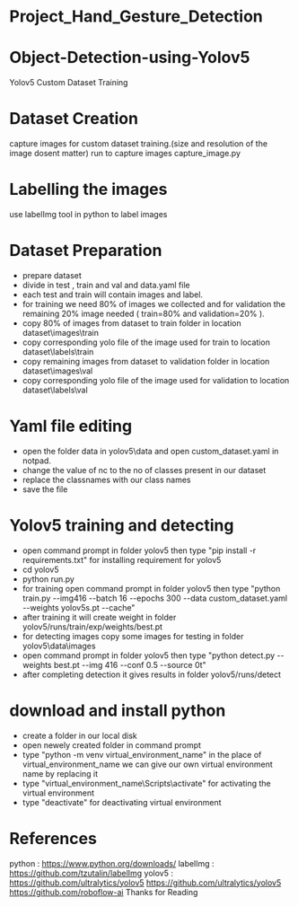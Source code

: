 # Project_Hand_Gesture_Detection


# Object-Detection-using-Yolov5

Yolov5 Custom Dataset Training

# Dataset Creation

capture images for custom dataset training.(size and resolution of the image dosent matter)
run to capture images capture_image.py

# Labelling the images 

use labelImg tool in python to label images 

# Dataset Preparation

* prepare dataset 
* divide in test , train and val and data.yaml file
* each test and train will contain images and label.
* for training we need 80% of images we collected and for validation the remaining 20% image needed ( train=80% and validation=20% ).
* copy 80% of images from dataset to train folder in location dataset\images\train
* copy corresponding yolo file of the image used for train to location dataset\labels\train
* copy remaining images from dataset to validation folder in location dataset\images\val
* copy corresponding yolo file of the image used for validation to location dataset\labels\val

# Yaml file editing

* open the folder data in yolov5\data and open custom_dataset.yaml in notpad.
* change the value of nc to the no of classes present in our dataset
* replace the classnames with our class names
* save the file

# Yolov5 training and detecting

* open command prompt in folder yolov5 then type "pip install -r requirements.txt" for installing requirement for yolov5
* cd yolov5
* python run.py
* for training open command prompt in folder yolov5 then type "python train.py --img416  --batch 16 --epochs 300 --data custom_dataset.yaml --weights yolov5s.pt --cache"
* after training it will create weight in folder yolov5/runs/train/exp/weights/best.pt
* for detecting images copy some images for testing in folder yolov5\data\images
* open command prompt in folder yolov5 then type "python detect.py --weights best.pt --img 416 --conf 0.5 --source 0t"
* after completing detection it gives results in folder yolov5/runs/detect


# download and install python

* create a folder in our local disk
* open newely created folder in command prompt
* type "python -m venv virtual_environment_name" in the place of virtual_environment_name we can give our own virtual environment name by replacing it
* type "virtual_environment_name\Scripts\activate" for activating the virtual environment
* type "deactivate" for deactivating virtual environment



# References

python : https://www.python.org/downloads/
labelImg : https://github.com/tzutalin/labelImg
yolov5 : https://github.com/ultralytics/yolov5
https://github.com/ultralytics/yolov5
https://github.com/roboflow-ai
Thanks for Reading

